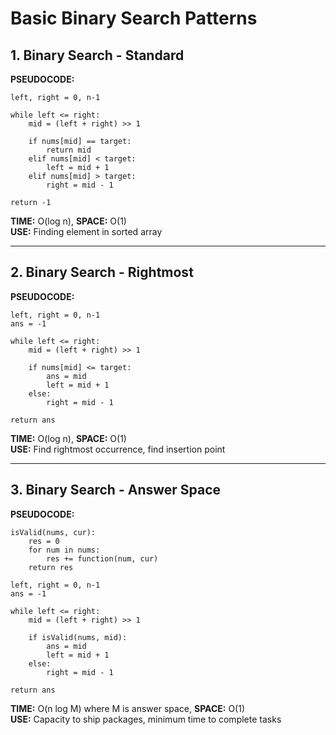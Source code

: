# Basic Binary Search Patterns

## 1. Binary Search - Standard

**PSEUDOCODE:**
```
left, right = 0, n-1

while left <= right:
    mid = (left + right) >> 1
    
    if nums[mid] == target:
        return mid
    elif nums[mid] < target:
        left = mid + 1
    elif nums[mid] > target:
        right = mid - 1

return -1
```

**TIME:** O(log n), **SPACE:** O(1)  
**USE:** Finding element in sorted array

---

## 2. Binary Search - Rightmost

**PSEUDOCODE:**
```
left, right = 0, n-1
ans = -1

while left <= right:
    mid = (left + right) >> 1
    
    if nums[mid] <= target:
        ans = mid
        left = mid + 1
    else:
        right = mid - 1

return ans
```

**TIME:** O(log n), **SPACE:** O(1)  
**USE:** Find rightmost occurrence, find insertion point

---

## 3. Binary Search - Answer Space

**PSEUDOCODE:**
```
isValid(nums, cur):
    res = 0
    for num in nums:
        res += function(num, cur)
    return res

left, right = 0, n-1
ans = -1

while left <= right:
    mid = (left + right) >> 1
    
    if isValid(nums, mid):
        ans = mid
        left = mid + 1
    else:
        right = mid - 1

return ans
```

**TIME:** O(n log M) where M is answer space, **SPACE:** O(1)  
**USE:** Capacity to ship packages, minimum time to complete tasks 